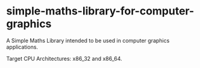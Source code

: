 # simple-maths-library-for-computer-graphics
A Simple Maths Library intended to be used in computer graphics applications.

Target CPU Architectures: x86_32 and x86_64.
